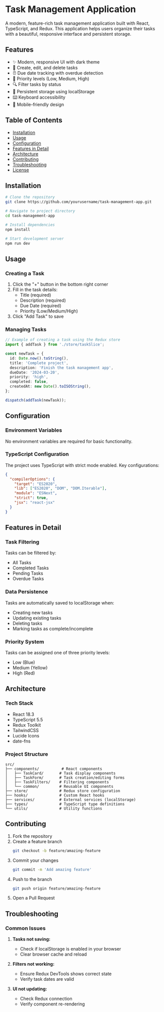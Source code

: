# Task Management Application

A modern, feature-rich task management application built with React, TypeScript, and Redux. This application helps users organize their tasks with a beautiful, responsive interface and persistent storage.


## Features

- ✨ Modern, responsive UI with dark theme
- 📝 Create, edit, and delete tasks
- ⏰ Due date tracking with overdue detection
- 🎯 Priority levels (Low, Medium, High)
- 🔍 Filter tasks by status
- 💾 Persistent storage using localStorage
- ⌨️ Keyboard accessibility
- 📱 Mobile-friendly design

## Table of Contents

- [Installation](#installation)
- [Usage](#usage)
- [Configuration](#configuration)
- [Features in Detail](#features-in-detail)
- [Architecture](#architecture)
- [Contributing](#contributing)
- [Troubleshooting](#troubleshooting)
- [License](#license)

## Installation

```bash
# Clone the repository
git clone https://github.com/yourusername/task-management-app.git

# Navigate to project directory
cd task-management-app

# Install dependencies
npm install

# Start development server
npm run dev
```

## Usage

### Creating a Task

1. Click the "+" button in the bottom right corner
2. Fill in the task details:
   - Title (required)
   - Description (required)
   - Due Date (required)
   - Priority (Low/Medium/High)
3. Click "Add Task" to save

### Managing Tasks

```typescript
// Example of creating a task using the Redux store
import { addTask } from './store/taskSlice';

const newTask = {
  id: Date.now().toString(),
  title: 'Complete project',
  description: 'Finish the task management app',
  dueDate: '2024-03-20',
  priority: 'high',
  completed: false,
  createdAt: new Date().toISOString(),
};

dispatch(addTask(newTask));
```

## Configuration

### Environment Variables

No environment variables are required for basic functionality.

### TypeScript Configuration

The project uses TypeScript with strict mode enabled. Key configurations:

```json
{
  "compilerOptions": {
    "target": "ES2020",
    "lib": ["ES2020", "DOM", "DOM.Iterable"],
    "module": "ESNext",
    "strict": true,
    "jsx": "react-jsx"
  }
}
```

## Features in Detail

### Task Filtering

Tasks can be filtered by:
- All Tasks
- Completed Tasks
- Pending Tasks
- Overdue Tasks

### Data Persistence

Tasks are automatically saved to localStorage when:
- Creating new tasks
- Updating existing tasks
- Deleting tasks
- Marking tasks as complete/incomplete

### Priority System

Tasks can be assigned one of three priority levels:
- Low (Blue)
- Medium (Yellow)
- High (Red)

## Architecture

### Tech Stack

- React 18.3
- TypeScript 5.5
- Redux Toolkit
- TailwindCSS
- Lucide Icons
- date-fns

### Project Structure

```
src/
├── components/          # React components
│   ├── TaskCard/       # Task display components
│   ├── TaskForm/       # Task creation/editing forms
│   ├── TaskFilters/    # Filtering components
│   └── common/         # Reusable UI components
├── store/              # Redux store configuration
├── hooks/              # Custom React hooks
├── services/           # External services (localStorage)
├── types/              # TypeScript type definitions
└── utils/              # Utility functions
```

## Contributing

1. Fork the repository
2. Create a feature branch
   ```bash
   git checkout -b feature/amazing-feature
   ```
3. Commit your changes
   ```bash
   git commit -m 'Add amazing feature'
   ```
4. Push to the branch
   ```bash
   git push origin feature/amazing-feature
   ```
5. Open a Pull Request

## Troubleshooting

### Common Issues

1. **Tasks not saving:**
   - Check if localStorage is enabled in your browser
   - Clear browser cache and reload

2. **Filters not working:**
   - Ensure Redux DevTools shows correct state
   - Verify task dates are valid

3. **UI not updating:**
   - Check Redux connection
   - Verify component re-rendering


